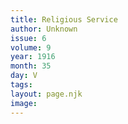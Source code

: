 ```yaml
---
title: Religious Service
author: Unknown
issue: 6
volume: 9
year: 1916
month: 35
day: V
tags:
layout: page.njk
image:
---
```



